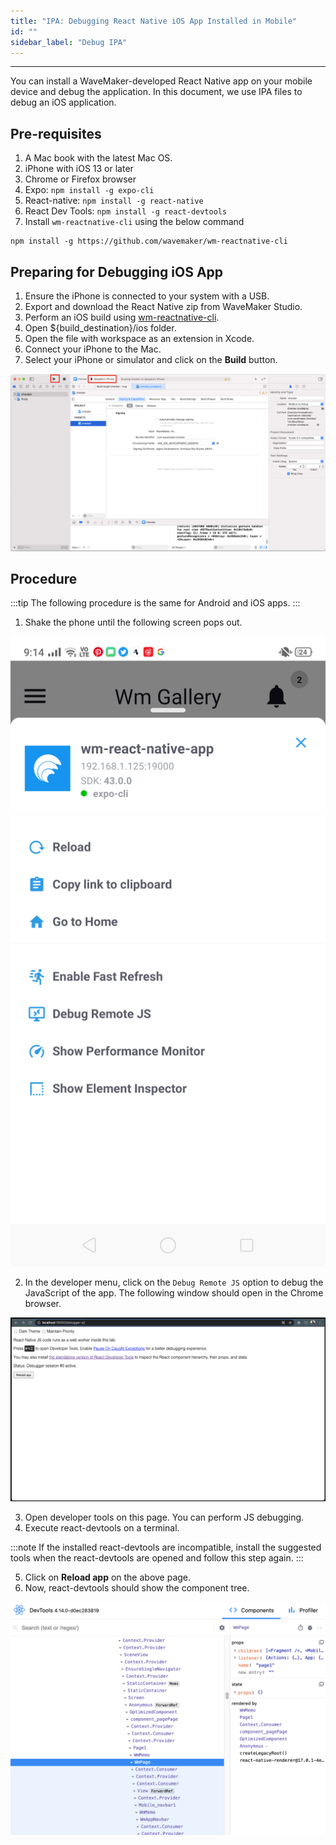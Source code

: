```yaml
---
title: "IPA: Debugging React Native iOS App Installed in Mobile"
id: ""
sidebar_label: "Debug IPA"
---
```

---

You can install a WaveMaker-developed React Native app on your mobile device and debug the application. In this document, we use IPA files to debug an iOS application. 


## Pre-requisites

1. A Mac book with the latest Mac OS.
2. iPhone with iOS 13 or later
3. Chrome or Firefox browser
4. Expo: `npm install -g expo-cli`
5. React-native: `npm install -g react-native`
6. React Dev Tools: `npm install -g react-devtools`
7. Install `wm-reactnative-cli` using the below command

```shell
npm install -g https://github.com/wavemaker/wm-reactnative-cli
```

## Preparing for Debugging iOS App


1. Ensure the iPhone is connected to your system with a USB.
2. Export and download the React Native zip from WaveMaker Studio.
3. Perform an iOS build using [wm-reactnative-cli](https://github.com/wavemaker/wm-reactnative-cli).
4. Open ${build_destination}/ios folder.
5. Open the file with workspace as an extension in Xcode.
6. Connect your iPhone to the Mac.
7. Select your iPhone or simulator and click on the **Build** button.

![Xcode_build](/learn/assets/xcode_build.png)

## Procedure

:::tip
The following procedure is the same for Android and iOS apps.
:::

1. Shake the phone until the following screen pops out.
 
 ![expo developer menu](/learn/assets/expo-developer-menu.png)

2. In the developer menu, click on the `Debug Remote JS` option to debug the JavaScript of the app. The following window should open in the Chrome browser.

 ![debugger-ui](/learn/assets/debugger-ui.png)

3. Open developer tools on this page. You can perform JS debugging.
4. Execute react-devtools on a terminal. 

:::note
If the installed react-devtools are incompatible, install the suggested tools when the react-devtools are opened and follow this step again.
:::

5. Click on **Reload app** on the above page.
6. Now, react-devtools should show the component tree.

![React Dev Tools](/learn/assets/react-dev-tools.png)

